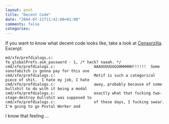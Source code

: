 ```yaml
---
layout: post
title: "Decent Code"
date: "2004-07-21T11:42:00+01:00"
comments: false
categories: 
---
```


<p>If you want to know what decent code looks like, take a look at <a href="http://www.jwz.org/doc/censorzilla.html">Censorzilla</a>. Excerpt:</p>

<pre><code>md/xfe/prefdialogs.c:                             fe_globalPrefs.ask_password - 1, /* hack? naaah. */
cmd/xfe/prefdialogs.c:                 AAAUUUUGGGGHHHHHH!!!!!!  Some sonofabitch is gonna pay for this one
cmd/xfe/prefdialogs.c:                 Motif is such a categorical piece of shit.  I hate my job, I hate
cmd/xfe/prefdialogs.c:                 away, probably because of some bullshit to do with it being a modal
cmd/xfe/prefdialogs.c:                 exactly what that fucking two-stage-destroy bullshit was supposed to
cmd/xfe/prefdialogs.c:                 of these days, I fucking swear.  I'm going to go Postal Worker and
</code></pre>

<p>I know that feeling &#8230;</p>


